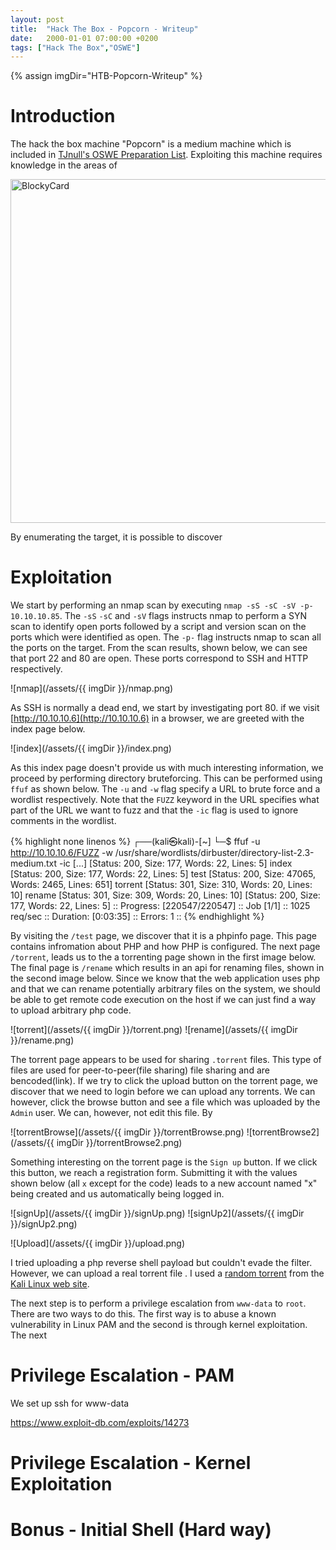 ```yaml
---
layout: post
title:  "Hack The Box - Popcorn - Writeup"
date:   2000-01-01 07:00:00 +0200
tags: ["Hack The Box","OSWE"]
---
```

{% assign imgDir="HTB-Popcorn-Writeup" %}

# Introduction
The hack the box machine "Popcorn" is a medium machine which is included in [TJnull's OSWE Preparation List](https://docs.google.com/spreadsheets/d/1dwSMIAPIam0PuRBkCiDI88pU3yzrqqHkDtBngUHNCw8/edit#gid=665299979). Exploiting this machine requires knowledge in the areas of 

<img style="Width:550px;" src="/assets/{{ imgDir }}/card.png" alt="BlockyCard">

By enumerating the target, it is possible to discover 

# Exploitation
We start by performing an nmap scan by executing `nmap -sS -sC -sV -p- 10.10.10.85`. The `-sS` `-sC` and `-sV` flags instructs nmap to perform a SYN scan to identify open ports followed by a script and version scan on the ports which were identified as open. The `-p-` flag instructs nmap to scan all the ports on the target. From the scan results, shown below, we can see that port 22 and 80 are open. These ports correspond to SSH and HTTP respectively. 

![nmap](/assets/{{ imgDir }}/nmap.png)

As SSH is normally a dead end, we start by investigating port 80. if we visit [http://10.10.10.6](http://10.10.10.6) in a browser, we are greeted with the index page below.

![index](/assets/{{ imgDir }}/index.png)

As this index page doesn't provide us with much interesting information, we proceed by performing directory bruteforcing. This can be performed using `ffuf` as shown below. The `-u` and `-w` flag specify a URL to brute force and a wordlist respectively. Note that the `FUZZ` keyword in the URL specifies what part of the URL we want to fuzz and that the `-ic` flag is used to ignore comments in the wordlist.

{% highlight none linenos %}
┌──(kali㉿kali)-[~]
└─$ ffuf -u http://10.10.10.6/FUZZ -w /usr/share/wordlists/dirbuster/directory-list-2.3-medium.txt -ic
[...]
                        [Status: 200, Size: 177, Words: 22, Lines: 5]
index                   [Status: 200, Size: 177, Words: 22, Lines: 5]
test                    [Status: 200, Size: 47065, Words: 2465, Lines: 651]
torrent                 [Status: 301, Size: 310, Words: 20, Lines: 10]
rename                  [Status: 301, Size: 309, Words: 20, Lines: 10]
                        [Status: 200, Size: 177, Words: 22, Lines: 5]
:: Progress: [220547/220547] :: Job [1/1] :: 1025 req/sec :: Duration: [0:03:35] :: Errors: 1 ::
{% endhighlight %}

By visiting the `/test` page, we discover that it is a phpinfo page. This page contains infromation about PHP and how PHP is configured. The next page `/torrent`, leads us to the a torrenting page shown in the first image below. The final page is `/rename` which results in an api for renaming files, shown in the second image below. Since we know that the web application uses php and that we can rename potentially arbitrary files on the system, we should be able to get remote code execution on the host if we can just find a way to upload arbitrary php code.

![torrent](/assets/{{ imgDir }}/torrent.png)
![rename](/assets/{{ imgDir }}/rename.png)

The torrent page appears to be used for sharing `.torrent` files. This type of files are used for peer-to-peer(file sharing) file sharing and are bencoded(link). If we try to click the upload button on the torrent page, we discover that we need to login before we can upload any torrents. We can however, click the browse button and see a file which was uploaded by the `Admin` user. We can, however, not edit this file. By 

![torrentBrowse](/assets/{{ imgDir }}/torrentBrowse.png)
![torrentBrowse2](/assets/{{ imgDir }}/torrentBrowse2.png)

Something interesting on the torrent page is the `Sign up` button. If we click this button, we reach a registration form. Submitting it with the values shown below (all `x` except for the code) leads to a new account named "x" being created and us automatically being logged in.

![signUp](/assets/{{ imgDir }}/signUp.png)
![signUp2](/assets/{{ imgDir }}/signUp2.png)

![Upload](/assets/{{ imgDir }}/upload.png)

I tried uploading a php reverse shell payload but couldn't evade the filter. However, we can upload a real torrent file . I used a [random torrent](https://kali.download/base-images/kali-2021.3/kali-linux-2021.3a-installer-amd64.iso.torrent) from the [Kali Linux web site](https://www.kali.org/get-kali/).



The next step is to perform a privilege escalation from `www-data` to `root`. There are two ways to do this. The first way is to abuse a known vulnerability in Linux PAM and the second is through kernel exploitation. The next
# Privilege Escalation - PAM

We set up ssh for www-data

https://www.exploit-db.com/exploits/14273

# Privilege Escalation - Kernel Exploitation

# Bonus - Initial Shell (Hard way)

